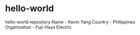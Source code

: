 # hello-world
hello-world repository
Name - Kevin Yang
Country - Philippines
Organization - Fuji-Haya Electric
